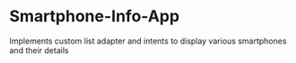 # Smartphone-Info-App
Implements custom list adapter and intents to display various smartphones and their details
